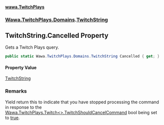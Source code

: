 #### [wawa.TwitchPlays](index.md 'index')
### [Wawa.TwitchPlays.Domains](Wawa.TwitchPlays.Domains.md 'Wawa.TwitchPlays.Domains').[TwitchString](TwitchString.md 'Wawa.TwitchPlays.Domains.TwitchString')

## TwitchString.Cancelled Property

Gets a Twitch Plays query.

```csharp
public static Wawa.TwitchPlays.Domains.TwitchString Cancelled { get; }
```

#### Property Value
[TwitchString](TwitchString.md 'Wawa.TwitchPlays.Domains.TwitchString')

### Remarks
  
Yield return this to indicate that you have stopped processing the command in response to the  
[Wawa.TwitchPlays.Twitch&lt;&gt;.TwitchShouldCancelCommand](https://docs.microsoft.com/en-us/dotnet/api/Wawa.TwitchPlays.Twitch-1.TwitchShouldCancelCommand 'Wawa.TwitchPlays.Twitch`1.TwitchShouldCancelCommand') bool being set to [true](https://docs.microsoft.com/en-us/dotnet/csharp/language-reference/builtin-types/bool 'https://docs.microsoft.com/en-us/dotnet/csharp/language-reference/builtin-types/bool').